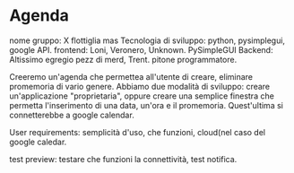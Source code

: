 # Agenda
nome gruppo: X flottiglia mas
Tecnologia di sviluppo: python, pysimplegui, google API.
frontend: Loni, Veronero, Unknown. PySimpleGUI
Backend: Altissimo egregio pezz di merd, Trent. pitone programmatore.

Creeremo un'agenda che permettea all'utente di creare, eliminare promemoria di vario genere.
Abbiamo due modalità di sviluppo: creare un'applicazione "proprietaria", oppure creare una semplice finestra che permetta l'inserimento di una data, un'ora e il promemoria. Quest'ultima si connetterebbe a google calendar.

User requirements: semplicità d'uso, che funzioni, cloud(nel caso del google caledar.

test preview: testare che funzioni la connettività, test notifica.
